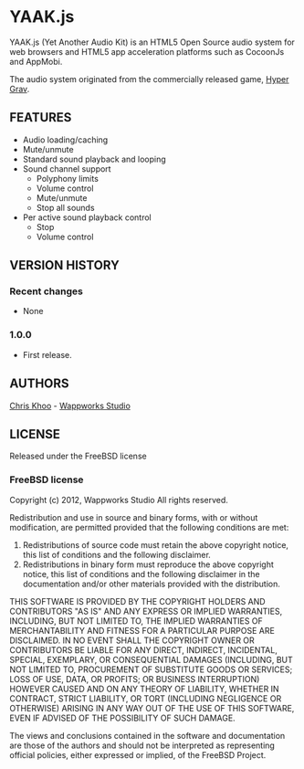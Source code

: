 YAAK.js
==================
YAAK.js (Yet Another Audio Kit) is an HTML5 Open Source audio system for web browsers and HTML5
app acceleration platforms such as CocoonJs and AppMobi. 

The audio system originated from the commercially released game, [Hyper Grav](http://www.wappworks.com/portfolio/hyper-grav/).


FEATURES
------------------
- Audio loading/caching
- Mute/unmute
- Standard sound playback and looping
- Sound channel support
  - Polyphony limits
  - Volume control
  - Mute/unmute
  - Stop all sounds  
- Per active sound playback control
  - Stop
  - Volume control 

VERSION HISTORY
------------------
### Recent changes
- None
 
### 1.0.0
- First release.

AUTHORS
------------------
[Chris Khoo](mailto:chris.khoo@wappworks.com) - [Wappworks Studio](http://www.wappworks.com)


LICENSE
------------------
Released under the FreeBSD license

### FreeBSD license

Copyright (c) 2012, Wappworks Studio
All rights reserved.

Redistribution and use in source and binary forms, with or without
modification, are permitted provided that the following conditions are met:

1. Redistributions of source code must retain the above copyright notice, this
list of conditions and the following disclaimer.
2. Redistributions in binary form must reproduce the above copyright notice,
this list of conditions and the following disclaimer in the documentation
and/or other materials provided with the distribution.

THIS SOFTWARE IS PROVIDED BY THE COPYRIGHT HOLDERS AND CONTRIBUTORS "AS IS" AND
ANY EXPRESS OR IMPLIED WARRANTIES, INCLUDING, BUT NOT LIMITED TO, THE IMPLIED
WARRANTIES OF MERCHANTABILITY AND FITNESS FOR A PARTICULAR PURPOSE ARE
DISCLAIMED. IN NO EVENT SHALL THE COPYRIGHT OWNER OR CONTRIBUTORS BE LIABLE FOR
ANY DIRECT, INDIRECT, INCIDENTAL, SPECIAL, EXEMPLARY, OR CONSEQUENTIAL DAMAGES
(INCLUDING, BUT NOT LIMITED TO, PROCUREMENT OF SUBSTITUTE GOODS OR SERVICES;
LOSS OF USE, DATA, OR PROFITS; OR BUSINESS INTERRUPTION) HOWEVER CAUSED AND
ON ANY THEORY OF LIABILITY, WHETHER IN CONTRACT, STRICT LIABILITY, OR TORT
(INCLUDING NEGLIGENCE OR OTHERWISE) ARISING IN ANY WAY OUT OF THE USE OF THIS
SOFTWARE, EVEN IF ADVISED OF THE POSSIBILITY OF SUCH DAMAGE.

The views and conclusions contained in the software and documentation are those
of the authors and should not be interpreted as representing official policies,
either expressed or implied, of the FreeBSD Project.

